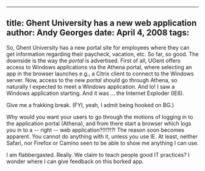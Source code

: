 -----
title:  Ghent University has a new web application
author: Andy Georges
date: April 4, 2008
tags: 
-----







So, Ghent University has a new portal site for employees where they can
get information regarding their paycheck, vacation, etc. So far, so
good. The downside is the way the *portal* is advertised. First of all,
UGent offers access to Windows applications via the Athena portal, where
selecting an app in the browser launches e.g., a Citrix client to
connect to the Windows server. Now, access to the new *portal* should go
through Athena, so naturally I expected to meet a Windows application.
And lo! I saw a Windows application starting. And it was ... the
Internet Exploder (IE6).


Give me a frakking break. (FYI, yeah, I admit being hooked on BG.)


Why would you want your users to go through the motions of logging in to
the application portal (Athena), and from there start a browser which
logs you in to a -- right -- web application?!!!?!?! The reason soon
becomes apparent. You cannot do anything with it, unless you use IE. At
least, neither Safari, nor Firefox or Camino seen to be able to show me
anything I can use.


I am flabbergasted. Really. We claim to teach people good IT practices?
I wonder where I can give feedback on this borked app.




